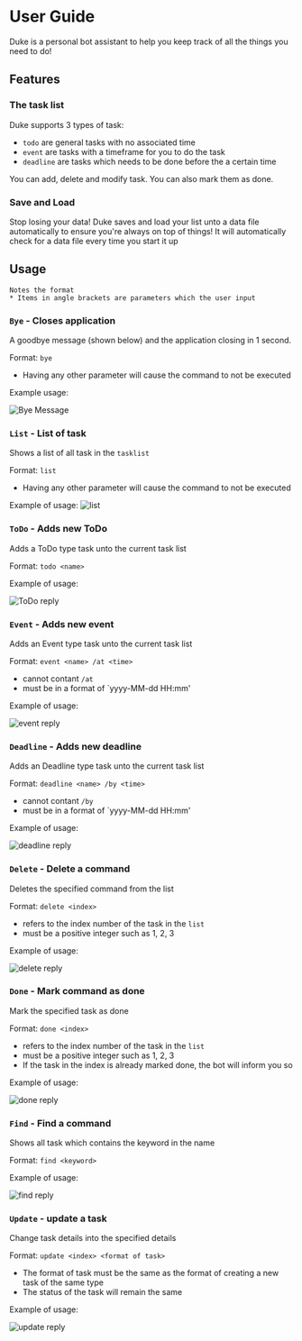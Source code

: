 # User Guide

Duke is a personal bot assistant to help you keep track of all the things you need to do! 

## Features 

### The task list

Duke supports 3 types of task:
* `todo` are general tasks with no associated time
* `event` are tasks with a timeframe for you to do the task
* `deadline`  are tasks which needs to be done before the a certain time

You can add, delete and modify task. You can also mark them as done.

### Save and Load

Stop losing your data! Duke saves and load your list unto a data file automatically to ensure you're always on top of things! It will automatically check for a data file every time you start it up


## Usage
```
Notes the format
* Items in angle brackets are parameters which the user input
```
### `Bye` - Closes application

A goodbye message (shown below) and the application closing in 1 second.

Format: `bye`
* Having any other parameter will cause the command to not be executed

Example usage:

![Bye Message](/docs/picturesforug/bye.png)


### `List` - List of task

Shows a list of all task in the `tasklist`

Format: `list`
* Having any other parameter will cause the command to not be executed

Example of usage: 
![list](/docs/picturesforug/list.png)

### `ToDo` - Adds new ToDo

Adds a ToDo type task unto the current task list

Format: `todo <name>`

Example of usage: 

![ToDo reply](/docs/picturesforug/todo.png)

### `Event` - Adds new event 

Adds an Event type task unto the current task list

Format: `event <name> /at <time>`
* <name> cannot contant `/at`
* <time> must be in a format of `yyyy-MM-dd HH:mm'
  
Example of usage: 

![event reply](/docs/picturesforug/event.png)

### `Deadline` - Adds new deadline 

Adds an Deadline type task unto the current task list

Format: `deadline <name> /by <time>`
* <name> cannot contant `/by`
* <time> must be in a format of `yyyy-MM-dd HH:mm'
  
Example of usage: 

![deadline reply](/docs/picturesforug/deadline.png)

### `Delete` - Delete a command

Deletes the specified command from the list

Format: `delete <index>`
* <index> refers to the index number of the task in the `list`
* <index> must be a positive integer such as 1, 2, 3
  
Example of usage: 

![delete reply](/docs/picturesforug/delete.png)

### `Done` - Mark command as done

Mark the specified task as done

Format: `done <index>`
* <index> refers to the index number of the task in the `list`
* <index> must be a positive integer such as 1, 2, 3
* If the task in the index is already marked done, the bot will inform you so
  
Example of usage: 

![done reply](/docs/picturesforug/done.png)

### `Find` - Find a command

Shows all task which contains the keyword in the name

Format: `find <keyword>`
  
Example of usage: 

![find reply](/docs/picturesforug/find.png)

### `Update` - update a task

Change task details into the specified details

Format: `update <index> <format of task>`
  * The format of task must be the same as the format of creating a new task of the same type
  * The status of the task will remain the same
     
Example of usage: 

![update reply](/docs/picturesforug/update.PNG)
